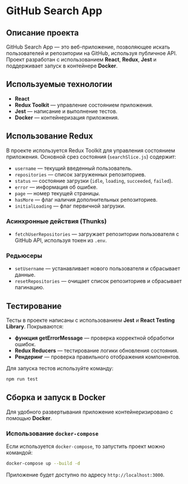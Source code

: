 # GitHub Search App

## Описание проекта
GitHub Search App — это веб-приложение, позволяющее искать пользователей и репозитории на GitHub, используя публичное API. Проект разработан с использованием **React**, **Redux**, **Jest** и поддерживает запуск в контейнере **Docker**.

## Используемые технологии
- **React**
- **Redux Toolkit** — управление состоянием приложения.
- **Jest** — написание и выполнение тестов.
- **Docker** — контейнеризация приложения.

## Использование Redux
В проекте используется Redux Toolkit для управления состоянием приложения. Основной срез состояния (`searchSlice.js`) содержит:

- `username` — текущий введенный пользователь.
- `repositories` — список загруженных репозиториев.
- `status` — состояние загрузки (`idle`, `loading`, `succeeded`, `failed`).
- `error` — информация об ошибке.
- `page` — номер текущей страницы.
- `hasMore` — флаг наличия дополнительных репозиториев.
- `initialLoading` — флаг первичной загрузки.

### Асинхронные действия (Thunks)
- `fetchUserRepositories` — загружает репозитории пользователя с GitHub API, используя токен из `.env`.

### Редьюсеры
- `setUsername` — устанавливает нового пользователя и сбрасывает данные.
- `resetRepositories` — очищает список репозиториев и сбрасывает пагинацию.

## Тестирование
Тесты в проекте написаны с использованием **Jest** и **React Testing Library**. Покрываются:

- **функция getErrorMessage** — проверка корректной обработки ошибок.
- **Redux Reducers** — тестирование логики обновления состояния.
- **Рендеринг** — проверка правильного отображения компонентов.

Для запуска тестов используйте команду:

```sh
npm run test
```

## Сборка и запуск в Docker
Для удобного развертывания приложение контейнеризировано с помощью **Docker**.

### Использование `docker-compose`
Если используется `docker-compose`, то запустить проект можно командой:

```sh
docker-compose up --build -d
```

Приложение будет доступно по адресу `http://localhost:3000`.

